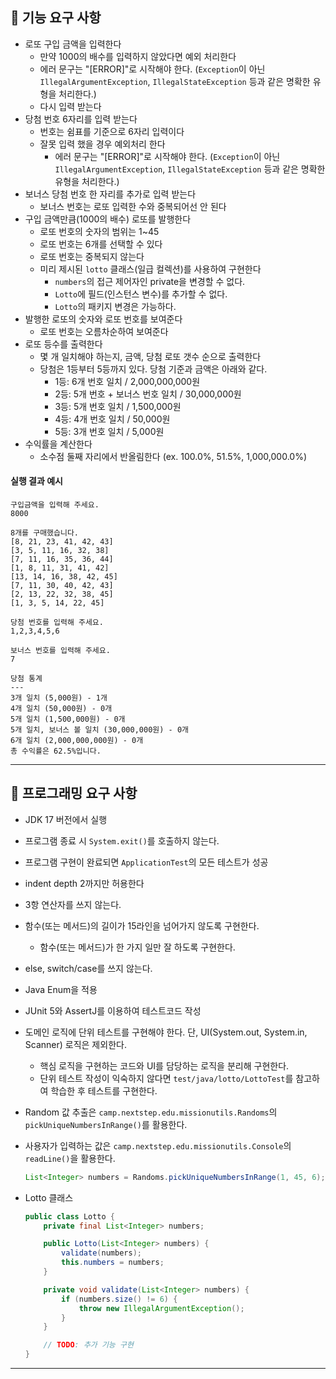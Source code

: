 ## 🚀 기능 요구 사항

- 로또 구입 금액을 입력한다
  - 만약 1000의 배수를 입력하지 않았다면 예외 처리한다
  - 에러 문구는 "[ERROR]"로 시작해야 한다. (`Exception`이 아닌 `IllegalArgumentException`, `IllegalStateException` 등과 같은 명확한 유형을 처리한다.)
  - 다시 입력 받는다
- 당첨 번호 6자리를 입력 받는다
  - 번호는 쉼표를 기준으로 6자리 입력이다
  - 잘못 입력 했을 경우 예외처리 한다
    - 에러 문구는 "[ERROR]"로 시작해야 한다. (`Exception`이 아닌 `IllegalArgumentException`, `IllegalStateException` 등과 같은 명확한 유형을 처리한다.)
- 보너스 당첨 번호 한 자리를 추가로 입력 받는다
  - 보너스 번호는 로또 입력한 수와 중복되어선 안 된다
- 구입 금액만큼(1000의 배수) 로또를 발행한다
  - 로또 번호의 숫자의 범위는 1~45
  - 로또 번호는 6개를 선택할 수 있다
  - 로또 번호는 중복되지 않는다
  - 미리 제시된 `lotto` 클래스(일급 컬렉션)를 사용하여 구현한다
    - `numbers`의 접근 제어자인 private을 변경할 수 없다.
    - `Lotto`에 필드(인스턴스 변수)를 추가할 수 없다.
    - `Lotto`의 패키지 변경은 가능하다.
- 발행한 로또의 숫자와 로또 번호를 보여준다
  - 로또 번호는 오름차순하여 보여준다
- 로또 등수를 출력한다
  - 몇 개 일치해야 하는지, 금액, 당첨 로또 갯수 순으로 출력한다
  - 당첨은 1등부터 5등까지 있다. 당첨 기준과 금액은 아래와 같다.
    - 1등: 6개 번호 일치 / 2,000,000,000원
    - 2등: 5개 번호 + 보너스 번호 일치 / 30,000,000원
    - 3등: 5개 번호 일치 / 1,500,000원
    - 4등: 4개 번호 일치 / 50,000원
    - 5등: 3개 번호 일치 / 5,000원
- 수익률을 계산한다
  - 소수점 둘째 자리에서 반올림한다 (ex. 100.0%, 51.5%, 1,000,000.0%)


#### 실행 결과 예시

```
구입금액을 입력해 주세요.
8000

8개를 구매했습니다.
[8, 21, 23, 41, 42, 43] 
[3, 5, 11, 16, 32, 38] 
[7, 11, 16, 35, 36, 44] 
[1, 8, 11, 31, 41, 42] 
[13, 14, 16, 38, 42, 45] 
[7, 11, 30, 40, 42, 43] 
[2, 13, 22, 32, 38, 45] 
[1, 3, 5, 14, 22, 45]

당첨 번호를 입력해 주세요.
1,2,3,4,5,6

보너스 번호를 입력해 주세요.
7

당첨 통계
---
3개 일치 (5,000원) - 1개
4개 일치 (50,000원) - 0개
5개 일치 (1,500,000원) - 0개
5개 일치, 보너스 볼 일치 (30,000,000원) - 0개
6개 일치 (2,000,000,000원) - 0개
총 수익률은 62.5%입니다.
```

---

## 🎯 프로그래밍 요구 사항

- JDK 17 버전에서 실행
- 프로그램 종료 시 `System.exit()`를 호출하지 않는다.
- 프로그램 구현이 완료되면 `ApplicationTest`의 모든 테스트가 성공
- indent depth 2까지만 허용한다
- 3항 연산자를 쓰지 않는다.
- 함수(또는 메서드)의 길이가 15라인을 넘어가지 않도록 구현한다.
    - 함수(또는 메서드)가 한 가지 일만 잘 하도록 구현한다.
- else, switch/case를 쓰지 않는다.
- Java Enum을 적용
- JUnit 5와 AssertJ를 이용하여 테스트코드 작성
- 도메인 로직에 단위 테스트를 구현해야 한다. 단, UI(System.out, System.in, Scanner) 로직은 제외한다.
    - 핵심 로직을 구현하는 코드와 UI를 담당하는 로직을 분리해 구현한다.
    - 단위 테스트 작성이 익숙하지 않다면 `test/java/lotto/LottoTest`를 참고하여 학습한 후 테스트를 구현한다.

- Random 값 추출은 `camp.nextstep.edu.missionutils.Randoms`의 `pickUniqueNumbersInRange()`를 활용한다.
- 사용자가 입력하는 값은 `camp.nextstep.edu.missionutils.Console`의 `readLine()`을 활용한다.
    ```java
    List<Integer> numbers = Randoms.pickUniqueNumbersInRange(1, 45, 6);
    ```

-  Lotto 클래스
    ```java
    public class Lotto {
        private final List<Integer> numbers;
    
        public Lotto(List<Integer> numbers) {
            validate(numbers);
            this.numbers = numbers;
        }
    
        private void validate(List<Integer> numbers) {
            if (numbers.size() != 6) {
                throw new IllegalArgumentException();
            }
        }
    
        // TODO: 추가 기능 구현
    }
    ```

---
